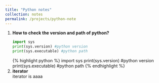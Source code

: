 ```yaml
---
title: "Python notes"
collection: notes
permalink: /projects/python-note
---
```


  1. <b>How to check the version and path of python?</b><br/>
  	  ```python
      import sys
      print(sys.version) #python version
      print(sys.executable) #python path
      ```
      {% highlight python %}
	  import sys
      print(sys.version) #python version
      print(sys.executable) #python path
      {% endhighlight %}
  2. <b>iterator</b><br/>
      iterator is aaaa
 
